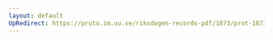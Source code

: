 ```yaml
---
layout: default
UpRedirect: https://pruto.im.uu.se/riksdagen-records-pdf/1873/prot-1873--ak--417/prot-1873--ak--417_028.pdf
---
```

